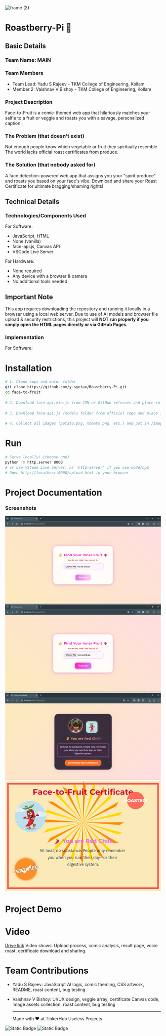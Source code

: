 <img width="3188" height="1202" alt="frame (3)" src="https://github.com/user-attachments/assets/517ad8e9-ad22-457d-9538-a9e62d137cd7" />

# Roastberry-Pi 🎯

## Basic Details
### Team Name: MAIN

### Team Members
- Team Lead: Yadu S Rajeev - TKM College of Engineering, Kollam
- Member 2: Vaishnav V Bishoy - TKM College of Engineering, Kollam

### Project Description
Face-to-Fruit is a comic-themed web app that hilariously matches your selfie to a fruit or veggie and roasts you with a savage, personalized caption.

### The Problem (that doesn't exist)
Not enough people know which vegetable or fruit they spiritually resemble. The world lacks official roast certificates from produce.

### The Solution (that nobody asked for)
A face detection-powered web app that assigns you your "spirit produce" and roasts you based on your face's vibe. Download and share your Roast Certificate for ultimate bragging/shaming rights!

## Technical Details
### Technologies/Components Used
For Software:
- JavaScript, HTML
- None (vanilla)
- face-api.js, Canvas API
- VSCode Live Server

For Hardware:
- None required
- Any device with a browser & camera
- No additional tools needed

## Important Note

This app requires downloading the repository and running it locally in a browser using a local web server.
Due to use of AI models and browser file upload & security restrictions, this project will **NOT run properly if you simply open the HTML pages directly or via GitHub Pages**.

### Implementation
For Software:

# Installation
```bash
# 1. Clone repo and enter folder
git clone https://github.com/y-syntax/Roastberry-Pi.git
cd face-to-fruit

# 2. Download face-api.min.js from CDN or GitHub releases and place in folder

# 3. Download face-api.js /models folder from official repo and place in folder

# 4. Collect all images (potato.png, tomato.png, etc.) and put in /images/
```
# Run
```bash
# Serve locally! (choose one)
python -m http.server 8000
# or use VSCode Live Server, or 'http-server' if you use node/npm
# Open http://localhost:8000/upload.html in your browser
```
# Project Documentation
### Screenshots
![Snippet of Uploading page](images/ss-upload.png)
![Snippet after Uploading image](images/ss-pic-upload.png)
![Snippet of Output page](images/ss-output.png)
![Certificate generated](images/Certificate.png)

# Project Demo
# Video
[Drive link](https://drive.google.com/file/d/1sX8CidnZxZqFXOf_tAk_UBnlHtkjTS0t/view?usp=sharing)
Video shows: Upload process, comic analysis, result page, voice roast, certificate download and sharing.

# Team Contributions
- Yadu S Rajeev: JavaScript AI logic, comic theming, CSS artwork, README, roast content, bug testing
- Vaishnav V Bishoy: UI/UX design, veggie array, certificate Canvas code, Image assets collection, roast content, bug testing

  ---
  Made with ❤️ at TinkerHub Useless Projects 

![Static Badge](https://img.shields.io/badge/TinkerHub-24?color=%23000000&link=https%3A%2F%2Fwww.tinkerhub.org%2F)
![Static Badge](https://img.shields.io/badge/UselessProjects--25-25?link=https%3A%2F%2Fwww.tinkerhub.org%2Fevents%2FQ2Q1TQKX6Q%2FUseless%2520Projects)
